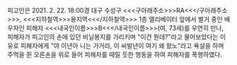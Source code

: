 피고인은 2021. 2. 22. 18:00경 대구 수성구 <<<구아래주소>>>RA<<</구아래주소>>>, <<<지하철역>>>용지역<<</지하철역>>> 1층 엘리베이터 앞에서 별거 중인 배우자인 피해자 <<<내국인이름>>>B<<</내국인이름>>>(여, 73세)를 우연히 만나, 피해자가 피고인의 손에 있던 비닐봉지를 가리키며 "이건 뭔데?"라고 물어보았다는 이유로 피해자에게 "야 이년아 니는 가거라, 이 씨발년이 여기 왜 왔노"라고 욕설을 하며 주먹을 쥔 오른손을 위로 들어 피해자를 때릴 듯한 행동을 하여 피해자를 폭행하였다.
